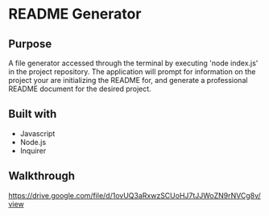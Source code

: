 # README Generator

## Purpose
A file generator accessed through the terminal by executing 'node index.js' in the project repository. The application will prompt for information on the project your are initializing the README for, and generate a professional README document for the desired project.

## Built with
* Javascript
* Node.js
* Inquirer

## Walkthrough
https://drive.google.com/file/d/1ovUQ3aRxwzSCUoHJ7tJJWoZN9rNVCg8v/view